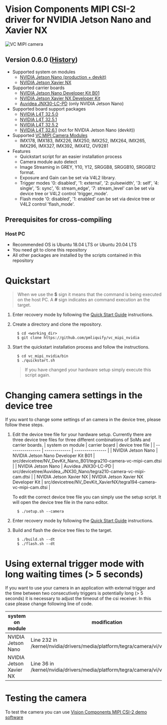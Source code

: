 # Vision Components MIPI CSI-2 driver for NVIDIA Jetson Nano and Xavier NX
![VC MIPI camera](https://www.vision-components.com/fileadmin/external/documentation/hardware/VC_MIPI_Camera_Module/VC_MIPI_Camera_Module_Hardware_Operating_Manual-Dateien/mipi_sensor_front_back.png)

## Version 0.6.0 ([History](VERSION.md))
* Supported system on modules
  * [NVIDIA Jetson Nano (production + devkit)](https://developer.nvidia.com/embedded/jetson-nano)
  * [NVIDIA Jetson Xavier NX](https://developer.nvidia.com/embedded/jetson-xavier-nx)
* Supported carrier boards
  * [NVIDIA Jetson Nano Developer Kit B01](https://developer.nvidia.com/embedded/jetson-nano-developer-kit)
  * [NVIDIA Jetson Xavier NX Developer Kit](https://developer.nvidia.com/embedded/jetson-xavier-nx-devkit)
  * [Auvidea JNX30-LC-PD](https://auvidea.eu/product/70804) (only NVIDIA Jetson Nano)
* Supported board support packages
  * [NVIDIA L4T 32.5.0](https://developer.nvidia.com/embedded/linux-tegra-r325)
  * [NVIDIA L4T 32.5.1](https://developer.nvidia.com/embedded/linux-tegra-r3251)
  * [NVIDIA L4T 32.5.2](https://developer.nvidia.com/embedded/linux-tegra-r3251)
  * [NVIDIA L4T 32.6.1](https://developer.nvidia.com/embedded/linux-tegra-r3261) (not for NVIDIA Jetson Nano (devkit))
* Supported [VC MIPI Camera Modules](https://www.vision-components.com/fileadmin/external/documentation/hardware/VC_MIPI_Camera_Module/index.html) 
  * IMX178, IMX183, IMX226, IMX250, IMX252, IMX264, IMX265, IMX296, IMX327, IMX392, IMX412, OV9281
* Features
  * Quickstart script for an easier installation process
  * Camera module auto detect
  * Image Streaming in GREY, Y10, Y12, SRGGB8, SRGGB10, SRGGB12 format.
  * Exposure and Gain can be set via V4L2 library.
  * Trigger modes '0: disabled', '1: external', '2: pulsewidth', '3: self', '4: single', '5: sync', '6: stream_edge', '7: stream_level' can be set via device tree or V4L2 control 'trigger_mode'.
  * Flash mode '0: disabled', '1: enabled' can be set via device tree or V4L2 control 'flash_mode'.

## Prerequisites for cross-compiling
### Host PC
* Recommended OS is Ubuntu 18.04 LTS or Ubuntu 20.04 LTS
* You need git to clone this repository
* All other packages are installed by the scripts contained in this repository

# Quickstart
> When we use the **$** sign it means that the command is being executed on the host PC. A **#** sign indicates an command execution an the target.

1. Enter recovery mode by following the [Quick Start Guide](https://docs.nvidia.com/jetson/l4t/index.html#page/Tegra%20Linux%20Driver%20Package%20Development%20Guide/quick_start.html) instructions.   

2. Create a directory and clone the repository.
   ```
     $ cd <working_dir>
     $ git clone https://github.com/pmliquify/vc_mipi_nvidia
   ```

3. Start the quickstart installation process and follow the instructions.
   ```
     $ cd vc_mipi_nvidia/bin
     $ ./quickstart.sh
   ```
   > If you have changed your hardware setup simply execute this script again.

# Changing camera settings in the device tree
If you want to change some settings of an camera in the device tree, please follow these steps.

1. Edit the device tree file for your hardware setup. Currently there are three device tree files for three different combinations of SoMs and carrier boards.
   | system on module | carrier board | device tree file |
   | ---------------- | ------------- | ---------------- |
   | NVIDIA Jetson Nano | NVIDIA Jetson Nano Developer Kit B01 | src/devicetree/NV_DevKit_Nano_B01/tegra210-camera-vc-mipi-cam.dtsi |
   | NVIDIA Jetson Nano | Auvidea JNX30-LC-PD | src/devicetree/Auvidea_JNX30_Nano/tegra210-camera-vc-mipi-cam.dtsi |
   | NVIDIA Jetson Xavier NX | NVIDIA Jetson Xavier NX Developer Kit | src/devicetree/NV_DevKit_XavierNX/tegra194-camera-vc-mipi-cam.dtsi |
   
   To edit the correct device tree file you can simply use the setup script. It will open the device tree file in the nano editor.
   ```
     $ ./setup.sh --camera
   ```

2. Enter recovery mode by following the [Quick Start Guide](https://docs.nvidia.com/jetson/l4t/index.html#page/Tegra%20Linux%20Driver%20Package%20Development%20Guide/quick_start.html) instructions.   

3. Build and flash the device tree files to the target.
   ```
     $ ./build.sh --dt
     $ ./flash.sh --dt
   ```

# Using external trigger mode with long waiting times (> 5 seconds)

If you want to use your camera in an application with external trigger and the time between two consecutively triggers is potentially long (> 5 seconds) it is necessary to adjust the timeout of the csi receiver. In this case please change following line of code.

   | system on module | modification |
   | ---------------- | ------------ |
   | NVIDIA Jetson Nano | Line 232 in /kernel/nvidia/drivers/media/platform/tegra/camera/vi/vi2_fops.c |
   | NVIDIA Jetson Xavier NX | Line 36 in /kernel/nvidia/drivers/media/platform/tegra/camera/vi/vi5_fops.c |

# Testing the camera
To test the camera you can use [Vision Components MIPI CSI-2 demo software](https://github.com/pmliquify/vc_mipi_demo)
